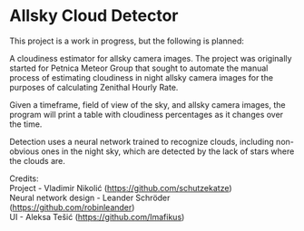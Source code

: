 # Allsky Cloud Detector
This project is a work in progress, but the following is planned:

A cloudiness estimator for allsky camera images. The project was originally started for Petnica Meteor Group that sought to automate the manual process of estimating
cloudiness in night allsky camera images for the purposes of calculating Zenithal Hourly Rate.

Given a timeframe, field of view of the sky, and allsky camera images, the program will print a table with cloudiness percentages as it changes over the time.

Detection uses a neural network trained to recognize clouds, including non-obvious ones in the night sky, which are detected by the lack of stars where the clouds are.

Credits:<br/>
Project - Vladimir Nikolić (https://github.com/schutzekatze)<br/>
Neural network design - Leander Schröder (https://github.com/robinleander)<br/>
UI - Aleksa Tešić (https://github.com/Imafikus)
